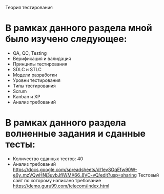 Теория тестирования
# В рамках данного раздела мной было изучено следующее:
- QA, QC, Testing
- Верификация и валидация
- Принципы тестирования
- SDLC и STLC
- Модели разработки
- Уровни тестирования
- Типы тестирования
- Scrum
- Kanban и XP
- Анализ требований
# В рамках данного раздела волненные задания и сданные тесты:
- Количество сданных тестов: 40
- Анализ требований https://docs.google.com/spreadsheets/d/1evSOqEfw90W-e6y_mzVQwHNj3uvbJflWMX66_8VC-vQ/edit?usp=sharing
  Тестовый сайт по которому написано требование https://demo.guru99.com/telecom/index.html
